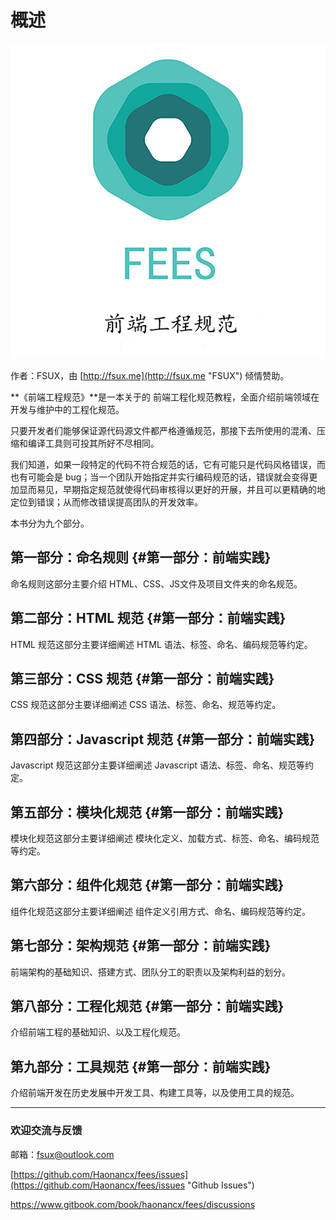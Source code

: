 # 概述

![](/assets/dc09133c-d324-48d5-86d0-c5ec1688f8af.jpg)

作者：FSUX，由 [http://fsux.me](http://fsux.me "FSUX") 倾情赞助。

**《前端工程规范》**是一本关于的 前端工程化规范教程，全面介绍前端领域在开发与维护中的工程化规范。

只要开发者们能够保证源代码源文件都严格遵循规范，那接下去所使用的混淆、压缩和编译工具则可投其所好不尽相同。

我们知道，如果一段特定的代码不符合规范的话，它有可能只是代码风格错误，而也有可能会是 bug；当一个团队开始指定并实行编码规范的话，错误就会变得更加显而易见，早期指定规范就使得代码审核得以更好的开展，并且可以更精确的地定位到错误；从而修改错误提高团队的开发效率。

本书分为九个部分。

## 第一部分：命名规则 {#第一部分：前端实践}

命名规则这部分主要介绍 HTML、CSS、JS文件及项目文件夹的命名规范。

## 第二部分：HTML 规范 {#第一部分：前端实践}

HTML 规范这部分主要详细阐述 HTML 语法、标签、命名、编码规范等约定。

## 第三部分：CSS 规范 {#第一部分：前端实践}

CSS 规范这部分主要详细阐述 CSS 语法、标签、命名、规范等约定。

## 第四部分：Javascript 规范 {#第一部分：前端实践}

Javascript 规范这部分主要详细阐述 Javascript 语法、标签、命名、规范等约定。

## 第五部分：模块化规范 {#第一部分：前端实践}

模块化规范这部分主要详细阐述 模块化定义、加载方式、标签、命名、编码规范等约定。

## 第六部分：组件化规范 {#第一部分：前端实践}

组件化规范这部分主要详细阐述 组件定义引用方式、命名、编码规范等约定。

## 第七部分：架构规范 {#第一部分：前端实践}

前端架构的基础知识、搭建方式、团队分工的职责以及架构利益的划分。

## 第八部分：工程化规范 {#第一部分：前端实践}

介绍前端工程的基础知识、以及工程化规范。

## 第九部分：工具规范 {#第一部分：前端实践}

介绍前端开发在历史发展中开发工具、构建工具等，以及使用工具的规范。

---

### 欢迎交流与反馈

邮箱：fsux@outlook.com

[https://github.com/Haonancx/fees/issues](https://github.com/Haonancx/fees/issues "Github Issues")

[https://www.gitbook.com/book/haonancx/fees/discussions ](https://www.gitbook.com/book/haonancx/fees/discussions  "gitbook discussions ")

